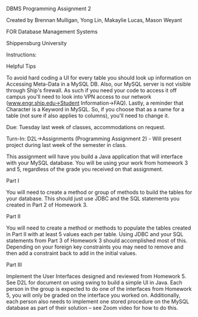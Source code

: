 DBMS Programming Assignment 2

Created by Brennan Mulligan, Yong Lin, Makaylie Lucas, Mason Weyant

FOR Database Management Systems

Shippensburg University

Instructions:

Helpful Tips

To avoid hard coding a UI for every table you should look up information on Accessing Meta-Data in a MySQL DB.  Also, our MySQL server is not visible through Ship's firewall.  As such if you need your code to access it off campus you'll need to look into VPN access to our network (www.engr.ship.edu->Student Information->FAQ).  Lastly, a reminder that Character is a Keyword in MySQL.  So, if you choose that as a name for a table (not sure if also applies to columns), you'll need to change it.

 

Due: Tuesday last week of classes, accommodations on request.

 

Turn-In: D2L->Assignments (Programming Assignment 2) - Will present project during last week of the semester in class.

 

This assignment will have you build a Java application that will interface with your MySQL database.  You will be using your work from homework 3 and 5, regardless of the grade you received on that assignment.

 

Part I

You will need to create a method or group of methods to build the tables for your database.  This should just use JDBC and the SQL statements you created in Part 2 of Homework 3. 

 

Part II

You will need to create a method or methods to populate the tables created in Part II with at least 5 values each per table.  Using JDBC and your SQL statements from Part 3 of Homework 3 should accomplished most of this.  Depending on your foreign key constraints you may need to remove and then add a constraint back to add in the initial values.

 

Part III

Implement the User Interfaces designed and reviewed from Homework 5.  See D2L for document on using swing to build a simple UI in Java.  Each person in the group is expected to do one of the interfaces from Homework 5, you will only be graded on the interface you worked on. Additionally, each person also needs to implement one stored procedure on the MySQL database as part of their solution – see Zoom video for how to do this.
